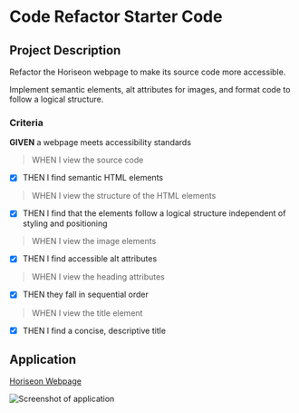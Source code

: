 # Code Refactor Starter Code

## Project Description

Refactor the Horiseon webpage to make its source code more accessible.

Implement semantic elements, alt attributes for images, and format code to follow a logical structure.

### Criteria

**GIVEN** a webpage meets accessibility standards

> WHEN I view the source code
- [X] THEN I find semantic HTML elements

> WHEN I view the structure of the HTML elements
- [X] THEN I find that the elements follow a logical structure independent of styling and positioning

> WHEN I view the image elements
- [X] THEN I find accessible alt attributes

> WHEN I view the heading attributes
- [X] THEN they fall in sequential order

> WHEN I view the title element
- [X] THEN I find a concise, descriptive title

## Application

[Horiseon Webpage](https://huytvuu.github.io/1-challenge-code-refractor/)

![Screenshot of application](https://github.com/huytvuu/1-challenge-code-refractor/blob/main/assets/images/horiseon-page-screenshot.png)

